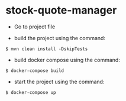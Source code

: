 # stock-quote-manager


- Go to project file

- build the project using the command:
```console
$ mvn clean install -DskipTests
```
- build docker compose using the command:
```console
$ docker-compose build
```
- start the project using the command:
```console
$ docker-compose up
```
